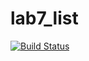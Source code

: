 # lab7_list
[![Build Status](https://travis-ci.org/xiibug/lab7_list.svg?branch=main)](https://travis-ci.org/xiibug/lab7_list)
